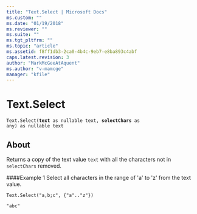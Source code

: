 ```yaml
---
title: "Text.Select | Microsoft Docs"
ms.custom: ""
ms.date: "01/19/2018"
ms.reviewer: ""
ms.suite: ""
ms.tgt_pltfrm: ""
ms.topic: "article"
ms.assetid: f8ff1db3-2ca0-4b4c-9eb7-e8ba893c4abf
caps.latest.revision: 3
author: "MarkMcGeeAtAquent"
ms.author: "v-mamcge"
manager: "kfile"
---
```

# Text.Select
<code>Text.Select(<b>text</b> as nullable text, <b>selectChars</b> as any) as nullable text</code>

## About
Returns a copy of the text value `text` with all the characters not in `selectChars` removed. 

####Example 1
Select all characters in the range of 'a' to 'z' from the text value.

`Text.Select("a,b;c", {"a".."z"})`

`"abc"`

